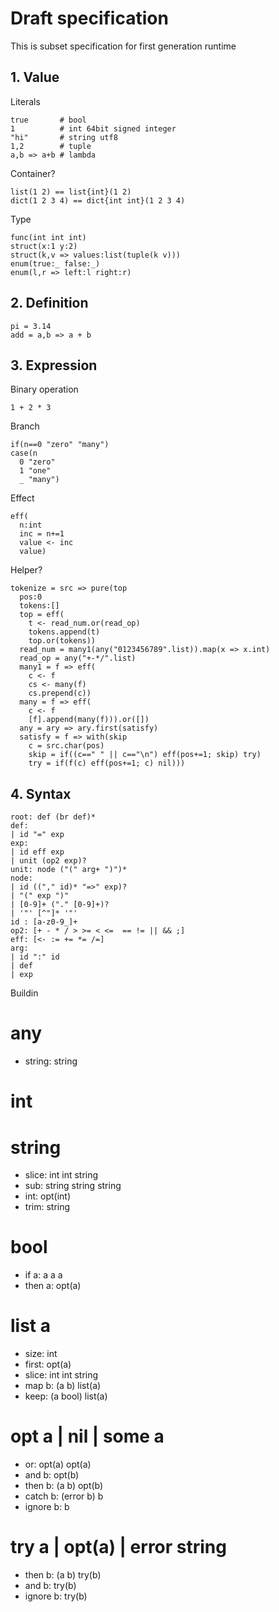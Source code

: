 # Draft specification

This is subset specification for first generation runtime

## 1. Value

Literals
```
true       # bool
1          # int 64bit signed integer
"hi"       # string utf8
1,2        # tuple
a,b => a+b # lambda
```

Container?
```
list(1 2) == list{int}(1 2)
dict(1 2 3 4) == dict{int int}(1 2 3 4)
```

Type
```
func(int int int)
struct(x:1 y:2)
struct(k,v => values:list(tuple(k v)))
enum(true:_ false:_)
enum(l,r => left:l right:r)
```



## 2. Definition

```
pi = 3.14
add = a,b => a + b
```



## 3. Expression

Binary operation
```
1 + 2 * 3
```

Branch
```
if(n==0 "zero" "many")
case(n
  0 "zero"
  1 "one"
  _ "many")
```

Effect
```
eff(
  n:int
  inc = n+=1
  value <- inc
  value)
```

Helper?
```
tokenize = src => pure(top
  pos:0
  tokens:[]
  top = eff(
    t <- read_num.or(read_op)
    tokens.append(t)
    top.or(tokens))
  read_num = many1(any("0123456789".list)).map(x => x.int)
  read_op = any("+-*/".list)
  many1 = f => eff(
    c <- f
    cs <- many(f)
    cs.prepend(c))
  many = f => eff(
    c <- f
    [f].append(many(f))).or([])
  any = ary => ary.first(satisfy)
  satisfy = f => with(skip
    c = src.char(pos)
    skip = if((c==" " || c=="\n") eff(pos+=1; skip) try)
    try = if(f(c) eff(pos+=1; c) nil)))
```



## 4. Syntax
```
root: def (br def)*
def:
| id "=" exp
exp:
| id eff exp
| unit (op2 exp)?
unit: node ("(" arg+ ")")*
node:
| id (("," id)* "=>" exp)?
| "(" exp ")"
| [0-9]+ ("." [0-9]+)?
| '"' [^"]* '"'
id : [a-z0-9_]+
op2: [+ - * / > >= < <=  == != || && ;]
eff: [<- := += *= /=]
arg:
| id ":" id
| def
| exp
```

Buildin
# any
- string: string
# int
# string
- slice: int int string
- sub: string string string
- int: opt(int)
- trim: string
# bool
- if a: a a a
- then a: opt(a)
# list a
- size: int
- first: opt(a)
- slice: int int string
- map b: (a b) list(a)
- keep: (a bool) list(a)
# opt a | nil | some a
- or: opt(a) opt(a)
- and b: opt(b)
- then b: (a b) opt(b)
- catch b: (error b) b
- ignore b: b
# try a | opt(a) | error string
- then b: (a b) try(b)
- and b: try(b)
- ignore b: try(b)
